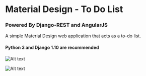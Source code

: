 # Material Design - To Do List
### Powered By Django-REST and AngularJS


A simple Material Design web application that acts as a to-do list.

#### Python 3 and Django 1.10 are recommended



![Alt text](https://raw.githubusercontent.com/MattAndrzejczuk/Django-Angular-ToDoList/master/static/ss2.png "Main List View")

![Alt text](https://raw.githubusercontent.com/MattAndrzejczuk/Django-Angular-ToDoList/master/static/ss1.png "Editing a pre-existing task")

